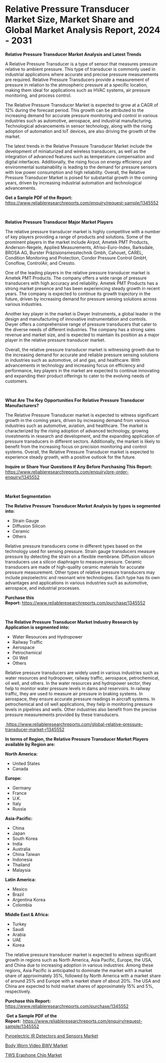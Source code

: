 <p><h1>Relative Pressure Transducer Market Size, Market Share and Global Market Analysis Report, 2024 - 2031</h1></p><p><strong>Relative Pressure Transducer Market Analysis and Latest Trends</strong></p>
<p><p>A Relative Pressure Transducer is a type of sensor that measures pressure relative to ambient pressure. This type of transducer is commonly used in industrial applications where accurate and precise pressure measurements are required. Relative Pressure Transducers provide a measurement of pressure in relation to the atmospheric pressure at a specific location, making them ideal for applications such as HVAC systems, air pressure monitoring, and process control.</p><p>The Relative Pressure Transducer Market is expected to grow at a CAGR of 12% during the forecast period. This growth can be attributed to the increasing demand for accurate pressure monitoring and control in various industries such as automotive, aerospace, and industrial manufacturing. Technological advancements in sensor technology, along with the rising adoption of automation and IoT devices, are also driving the growth of the market.</p><p>The latest trends in the Relative Pressure Transducer Market include the development of miniaturized and wireless transducers, as well as the integration of advanced features such as temperature compensation and digital interfaces. Additionally, the rising focus on energy efficiency and environmental sustainability is leading to the demand for pressure sensors with low power consumption and high reliability. Overall, the Relative Pressure Transducer Market is poised for substantial growth in the coming years, driven by increasing industrial automation and technological advancements.</p></p>
<p><strong>Get a Sample PDF of the Report:&nbsp;</strong> <a href="https://www.reliableresearchreports.com/enquiry/request-sample/1345552">https://www.reliableresearchreports.com/enquiry/request-sample/1345552</a></p>
<p>&nbsp;</p>
<p><strong>Relative Pressure Transducer Major Market Players</strong></p>
<p><p>The relative pressure transducer market is highly competitive with a number of key players providing a range of products and solutions. Some of the prominent players in the market include Airpot, Ametek PMT Products, Anderson-Negele, Applied Measurements, Afriso-Euro-Index, Barksdale, BROSA AG, Burster Präzisionsmesstechnik Gmbh, Cahouet, CAREL, Condition Monitoring and Protection, Condor Pressure Control GmbH, Conoflow, ControlAir, and Cressto.</p><p>One of the leading players in the relative pressure transducer market is Ametek PMT Products. The company offers a wide range of pressure transducers with high accuracy and reliability. Ametek PMT Products has a strong market presence and has been experiencing steady growth in recent years. The company is expected to continue its growth trajectory in the future, driven by increasing demand for pressure sensing solutions across various industries.</p><p>Another key player in the market is Dwyer Instruments, a global leader in the design and manufacturing of innovative instrumentation and controls. Dwyer offers a comprehensive range of pressure transducers that cater to the diverse needs of different industries. The company has a strong sales revenue and market size, and is expected to maintain its position as a major player in the relative pressure transducer market.</p><p>Overall, the relative pressure transducer market is witnessing growth due to the increasing demand for accurate and reliable pressure sensing solutions in industries such as automotive, oil and gas, and healthcare. With advancements in technology and increasing focus on efficiency and performance, key players in the market are expected to continue innovating and expanding their product offerings to cater to the evolving needs of customers.</p></p>
<p>&nbsp;</p>
<p><strong>What Are The Key Opportunities For Relative Pressure Transducer Manufacturers?</strong></p>
<p><p>The Relative Pressure Transducer market is expected to witness significant growth in the coming years, driven by increasing demand from various industries such as automotive, aviation, and healthcare. The market is characterized by the rising adoption of advanced technology, growing investments in research and development, and the expanding application of pressure transducers in different sectors. Additionally, the market is likely to benefit from the increasing focus on precision monitoring and control systems. Overall, the Relative Pressure Transducer market is expected to experience steady growth, with a positive outlook for the future.</p></p>
<p><strong>Inquire or Share Your Questions If Any Before Purchasing This Report:</strong> <a href="https://www.reliableresearchreports.com/enquiry/pre-order-enquiry/1345552">https://www.reliableresearchreports.com/enquiry/pre-order-enquiry/1345552</a></p>
<p>&nbsp;</p>
<p><strong>Market Segmentation</strong></p>
<p><strong>The Relative Pressure Transducer Market Analysis by types is segmented into:</strong></p>
<p><ul><li>Strain Gauge</li><li>Diffusion Silicon</li><li>Ceramic</li><li>Others</li></ul></p>
<p><p>Relative pressure transducers come in different types based on the technology used for sensing pressure. Strain gauge transducers measure pressure by detecting the strain on a flexible membrane. Diffusion silicon transducers use a silicon diaphragm to measure pressure. Ceramic transducers are made of high-quality ceramic materials for accurate pressure measurement. Other types of relative pressure transducers may include piezoelectric and resonant wire technologies. Each type has its own advantages and applications in various industries such as automotive, aerospace, and industrial processes.</p></p>
<p><strong>Purchase this Report:&nbsp;</strong><a href="https://www.reliableresearchreports.com/purchase/1345552">https://www.reliableresearchreports.com/purchase/1345552</a></p>
<p>&nbsp;</p>
<p><strong>The Relative Pressure Transducer Market Industry Research by Application is segmented into:</strong></p>
<p><ul><li>Water Resources and Hydropower</li><li>Railway Traffic</li><li>Aerospace</li><li>Petrochemical</li><li>Oil Well</li><li>Others</li></ul></p>
<p><p>Relative pressure transducers are widely used in various industries such as water resources and hydropower, railway traffic, aerospace, petrochemical, oil well, and others. In the water resources and hydropower sector, they help to monitor water pressure levels in dams and reservoirs. In railway traffic, they are used to measure air pressure in braking systems. In aerospace, they ensure accurate pressure readings in aircraft systems. In petrochemical and oil well applications, they help in monitoring pressure levels in pipelines and wells. Other industries also benefit from the precise pressure measurements provided by these transducers.</p></p>
<p><a href="https://www.reliableresearchreports.com/global-relative-pressure-transducer-market-r1345552">&nbsp;https://www.reliableresearchreports.com/global-relative-pressure-transducer-market-r1345552</a></p>
<p><strong>In terms of Region, the Relative Pressure Transducer Market Players available by Region are:</strong></p>
<p>
    <p> <strong> North America: </strong>
        <ul>
            <li>United States</li>
            <li>Canada</li>
        </ul>
        </p> 
    <p> <strong> Europe: </strong>
        <ul>
            <li>Germany</li>
            <li>France</li>
            <li>U.K.</li>
            <li>Italy</li>
            <li>Russia</li>
        </ul>
        </p> 
    <p> <strong> Asia-Pacific: </strong>
        <ul>
            <li>China</li>
            <li>Japan</li>
            <li>South Korea</li>
            <li>India</li>
            <li>Australia</li>
            <li>China Taiwan</li>
            <li>Indonesia</li>
            <li>Thailand</li>
            <li>Malaysia</li>
        </ul>
        </p> 
    <p> <strong> Latin America: </strong>
        <ul>
            <li>Mexico</li>
            <li>Brazil</li>
            <li>Argentina Korea</li>
            <li>Colombia</li>
        </ul>
        </p> 
    <p> <strong> Middle East & Africa: </strong>
        <ul>
            <li>Turkey</li>
            <li>Saudi</li>
            <li>Arabia</li>
            <li>UAE</li>
            <li>Korea</li>
        </ul>
    </p>
    </p>
<p><p>The relative pressure transducer market is expected to witness significant growth in regions such as North America, Asia Pacific, Europe, the USA, and China due to increasing adoption in various industries. Among these regions, Asia Pacific is anticipated to dominate the market with a market share of approximately 35%, followed by North America with a market share of around 25% and Europe with a market share of about 20%. The USA and China are expected to hold market shares of approximately 15% and 5%, respectively.</p></p>
<p><strong>Purchase this Report: </strong><a href="https://www.reliableresearchreports.com/purchase/1345552">https://www.reliableresearchreports.com/purchase/1345552</a></p>
<p>&nbsp;<strong>Get a Sample PDF of the Report:&nbsp;&nbsp;</strong><a href="https://www.reliableresearchreports.com/enquiry/request-sample/1345552">https://www.reliableresearchreports.com/enquiry/request-sample/1345552</a></p>
<p><strong></strong></p>
<p><p><a href="https://www.linkedin.com/pulse/pyroelectric-ir-detectors-sensors-market-insight-trends-growth-r4wnf?trackingId=nhJDhdW6S8lM%2BWB9FxAbcg%3D%3D">Pyroelectric IR Detectors and Sensors Market</a></p><p><a href="https://www.linkedin.com/pulse/body-worn-video-bwv-market-report-reveals-latest-trends-growth-762dc?trackingId=X8niAZ%2F4bszdm4b37%2BtWXA%3D%3D">Body Worn Video BWV Market</a></p><p><a href="https://www.linkedin.com/pulse/tws-eraphone-chip-market-share-evolution-growth-trends-2024-n5ebc?trackingId=Bwr3J8nx46Rs%2BHLmPyJcGQ%3D%3D">TWS Eraphone Chip Market</a></p></p>